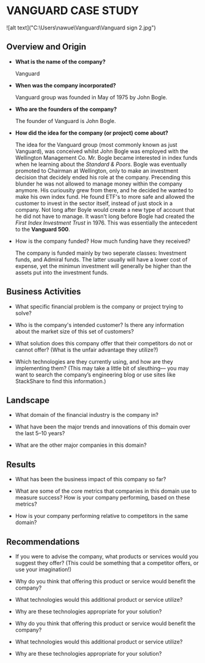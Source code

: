 # VANGUARD CASE STUDY

![alt text]("C:\Users\nawue\Vanguard\Vanguard sign 2.jpg")

## Overview and Origin

* __What is the name of the company?__

    Vanguard
  
* __When was the company incorporated?__

     Vanguard group was founded in May of 1975 by John Bogle.

* __Who are the founders of the company?__

    The founder of Vanguard is John Bogle.

* __How did the idea for the company (or project) come about?__

    The idea for the Vanguard group (most commonly known as just Vanguard), was conceived whilst John Bogle was employed with the Wellington Management Co. Mr. Bogle became interested in index funds when he learning about the *Standard & Poors*. Bogle was eventually promoted to Chairman at Wellington, only to make an investment decision that decidely ended his role at the company. Precending this blunder he was not allowed to manage money within the company anymore. His curiousity grew from there, and he decided he wanted to make his own index fund. He found ETF's to more safe and allowed the customer to invest in the sector itself, instead of just stock in a company. Not long after Boyle would create a new type of account that he did not have to manage. It wasn't long before Bogle had created the _First Index Investment Trust_ in 1976. This was essentially the antecedent to the **Vanguard 500**.
 
* How is the company funded? How much funding have they received?

  The company is funded mainly by two seperate classes: Investment funds, and Admiral funds. The latter usually will have a lower cost of expense, yet the minimun investment will generally be higher than the assets put into the investment funds.

## Business Activities

* What specific financial problem is the company or project trying to solve?

* Who is the company's intended customer?  Is there any information about the market size of this set of customers?

* What solution does this company offer that their competitors do not or cannot offer? (What is the unfair advantage they utilize?)

* Which technologies are they currently using, and how are they implementing them? (This may take a little bit of sleuthing–– you may want to search the company’s engineering blog or use sites like StackShare to find this information.)


## Landscape

* What domain of the financial industry is the company in?

* What have been the major trends and innovations of this domain over the last 5–10 years?

* What are the other major companies in this domain?


## Results

* What has been the business impact of this company so far?

* What are some of the core metrics that companies in this domain use to measure success? How is your company performing, based on these metrics?

* How is your company performing relative to competitors in the same domain?


## Recommendations

* If you were to advise the company, what products or services would you suggest they offer? (This could be something that a competitor offers, or use your imagination!)

* Why do you think that offering this product or service would benefit the company?

* What technologies would this additional product or service utilize?

* Why are these technologies appropriate for your solution?


* Why do you think that offering this product or service would benefit the company?

* What technologies would this additional product or service utilize?

* Why are these technologies appropriate for your solution?
